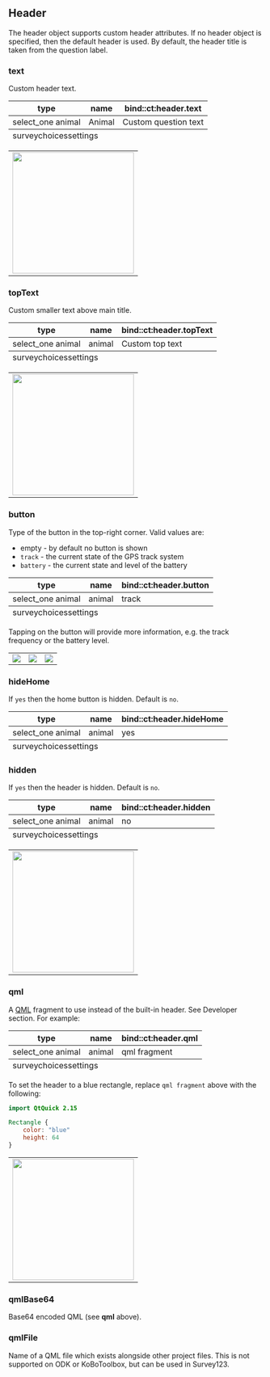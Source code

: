 ## Header
The header object supports custom header attributes. If no header object is specified, then the default header is used. By default, the header title is taken from the question label.

### text
Custom header text.
<table class="xlsTable">
  <thead>
    <tr>
      <th>type</th>
      <th>name</th>
      <th>bind::ct:header.text</th>
    </tr>
  </thead>
  <tbody>
    <tr>
      <td>select_one animal</td>
      <td>Animal</td>
      <td>Custom question text</td>
    </tr>
  </tbody>
  <tfoot>
    <tr>
      <td class="sheets" colspan="3"><span class="active">survey</span><span>choices</span><span>settings</span></td>
    </tr>
  </tfoot>
</table>

<table>
<tr>
<td><img width="240" src="{{ site.baseurl }}/assets/xlsform/refman-header-text.png" /></td>
</tr>
</table>

### topText
Custom smaller text above main title.
<table class="xlsTable">
  <thead>
    <tr>
      <th>type</th>
      <th>name</th>
      <th>bind::ct:header.topText</th>
    </tr>
  </thead>
  <tbody>
    <tr>
      <td>select_one animal</td>
      <td>animal</td>
      <td>Custom top text</td>
    </tr>
  </tbody>
  <tfoot>
    <tr>
      <td class="sheets" colspan="3"><span class="active">survey</span><span>choices</span><span>settings</span></td>
    </tr>
  </tfoot>
</table>

<table>
<tr>
<td><img width="240" src="{{ site.baseurl }}/assets/xlsform/refman-header-topText.png" /></td>
</tr>
</table>

### button
Type of the button in the top-right corner. Valid values are:
- empty - by default no button is shown
- `track` - the current state of the GPS track system
- `battery` - the current state and level of the battery 

<table class="xlsTable">
  <thead>
    <tr>
      <th>type</th>
      <th>name</th>
      <th>bind::ct:header.button</th>
    </tr>
  </thead>
  <tbody>
    <tr>
      <td>select_one animal</td>
      <td>animal</td>
      <td>track</td>
    </tr>
  </tbody>
  <tfoot>
    <tr>
      <td class="sheets" colspan="3"><span class="active">survey</span><span>choices</span><span>settings</span></td>
    </tr>
  </tfoot>
</table>

Tapping on the button will provide more information, e.g. the track frequency or the battery level.
<table>
<tr>
<td><img src="{{ site.baseurl }}/assets/xlsform/refman-header-button-1.png" /></td>
<td><img src="{{ site.baseurl }}/assets/xlsform/refman-header-button-2.png" /></td>
<td><img src="{{ site.baseurl }}/assets/xlsform/refman-header-button-3.png" /></td>
</tr>
</table>

### hideHome
If `yes` then the home button is hidden. Default is `no`.

<table class="xlsTable">
  <thead>
    <tr>
      <th>type</th>
      <th>name</th>
      <th>bind::ct:header.hideHome</th>
    </tr>
  </thead>
  <tbody>
    <tr>
      <td>select_one animal</td>
      <td>animal</td>
      <td>yes</td>
    </tr>
  </tbody>
  <tfoot>
    <tr>
      <td class="sheets" colspan="3"><span class="active">survey</span><span>choices</span><span>settings</span></td>
    </tr>
  </tfoot>
</table>

### hidden
If `yes` then the header is hidden. Default is `no`.

<table class="xlsTable">
  <thead>
    <tr>
      <th>type</th>
      <th>name</th>
      <th>bind::ct:header.hidden</th>
    </tr>
  </thead>
  <tbody>
    <tr>
      <td>select_one animal</td>
      <td>animal</td>
      <td>no</td>
    </tr>
  </tbody>
  <tfoot>
    <tr>
      <td class="sheets" colspan="3"><span class="active">survey</span><span>choices</span><span>settings</span></td>
    </tr>
  </tfoot>
</table>

<table>
<tr>
<td><img width="240" src="{{ site.baseurl }}/assets/xlsform/refman-header-hidden.png" /></td>
</tr>
</table>

### qml
A [QML](https://wikipedia.org/wiki/QML) fragment to use instead of the built-in header. See Developer section. For example: 

<table class="xlsTable">
  <thead>
    <tr>
      <th>type</th>
      <th>name</th>
      <th>bind::ct:header.qml</th>
    </tr>
  </thead>
  <tbody>
    <tr>
      <td>select_one animal</td>
      <td>animal</td>
      <td>qml fragment</td>
    </tr>
  </tbody>
  <tfoot>
    <tr>
      <td class="sheets" colspan="3"><span class="active">survey</span><span>choices</span><span>settings</span></td>
    </tr>
  </tfoot>
</table>

To set the header to a blue rectangle, replace `qml fragment` above with the following:
```qml
import QtQuick 2.15

Rectangle {
    color: "blue"
    height: 64
}
```

<table>
<tr>
<td><img width="240" src="{{ site.baseurl }}/assets/xlsform/refman-header-qml.png" /></td>
</tr>
</table>

### qmlBase64
Base64 encoded QML (see **qml** above).

### qmlFile
Name of a QML file which exists alongside other project files. This is not supported on ODK or KoBoToolbox, but can be used in Survey123.
